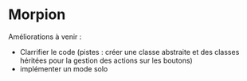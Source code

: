 # Morpion
Améliorations à venir : 
- Clarrifier le code (pistes : créer une classe abstraite et des classes héritées pour la gestion des actions sur les boutons)
- implémenter un mode solo
